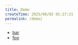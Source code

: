 ```yaml
---
title: Demo
createTime: 2025/06/02 01:27:21
permalink: /demo/
---
```


- [bar](./bar.md)
- [foo](./foo.md)
